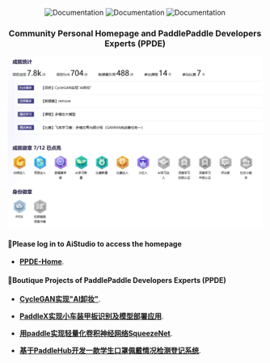 
<p align="center">
    <img alt="Documentation" src="https://img.shields.io/badge/PaddlePaddle-2.6-red">
    <img alt="Documentation" src="https://img.shields.io/badge/Python-3.10-blue">
    <img alt="Documentation" src="https://img.shields.io/badge/AiStudio-2.0-green">
</p>
<h3 align="center">
    <p>Community Personal Homepage and PaddlePaddle Developers Experts (PPDE)</p>
</h3>
<img alt="Build" src="photo.png">

<h4>🤗Please log in to AiStudio to access the homepage
</h4>

* **[PPDE-Home](https://www.paddlepaddle.org.cn/ppdemd?n=/ppdemd/%E9%83%91%E6%97%B6%E6%B6%9B)**.


<h4>🤗Boutique Projects of PaddlePaddle Developers Experts (PPDE)
</h4>

* **[CycleGAN实现"AI卸妆"](https://aistudio.baidu.com/projectdetail/656389)**.
  
* **[PaddleX实现小车装甲板识别及模型部署应用](https://aistudio.baidu.com/projectdetail/595720)**.

* **[用paddle实现轻量化卷积神经网络SqueezeNet](https://aistudio.baidu.com/projectdetail/600555)**.

* **[基于PaddleHub开发一款学生口罩佩戴情况检测登记系统](https://aistudio.baidu.com/projectdetail/598805)**.